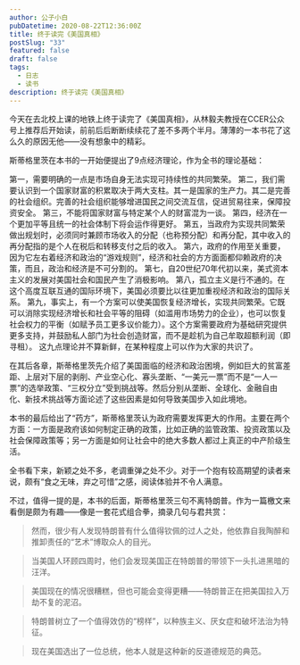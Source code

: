 ```yaml
---
author: 公子小白
pubDatetime: 2020-08-22T12:36:00Z
title: 终于读完《美国真相》
postSlug: "33"
featured: false
draft: false
tags:
  - 日志
  - 读书
description: 终于读完《美国真相》
---
```


今天在去北校上课的地铁上终于读完了《美国真相》，从林毅夫教授在CCER公众号上推荐后开始读，前前后后断断续续花了差不多两个半月。薄薄的一本书花了这么久的原因无他——没有想象中的精彩。

斯蒂格里茨在本书的一开始便提出了9点经济理论，作为全书的理论基础：

第一，需要明确的一点是市场自身无法实现可持续性的共同繁荣。
第二，我们需要认识到一个国家财富的积累取决于两大支柱。其一是国家的生产力。其二是完善的社会组织。完善的社会组织能够增进国民之间交流互信，促进贸易往来，保障投资安全。
第三，不能将国家财富与特定某个人的财富混为一谈。
第四，经济在一个更加平等且统一的社会体制下将会运作得更好。
第五，当政府为实现共同繁荣做出规划时，必须同时兼顾市场收入的分配（也称预分配）和再分配，其中收入的再分配指的是个人在税后和转移支付之后的收入。
第六，政府的作用至关重要，因为它左右着经济和政治的“游戏规则”，经济和社会的方方面面都仰赖政府的决策，而且，政治和经济是不可分割的。
第七，自20世纪70年代初以来，美式资本主义的发展对美国社会和国民产生了消极影响。
第八，孤立主义是行不通的。在这个高度互联互通的国际环境下，美国必须要比以往更加重视经济和政治的国际关系。
第九，事实上，有一个方案可以使美国恢复经济增长，实现共同繁荣。它既可以消除实现经济增长和社会平等的阻碍（如滥用市场势力的企业），也可以恢复社会权力的平衡（如赋予员工更多议价能力）。这个方案需要政府为基础研究提供更多支持，并鼓励私人部门为社会创造财富，而不是趁机为自己牟取超额利润（即寻租）。
这九点理论并不算新鲜，在某种程度上可以作为大家的共识了。

在其后各章，斯蒂格里茨先介绍了美国面临的经济和政治困境，例如巨大的贫富差距、上层对下层的剥削、产业空心化、寡头垄断、“一美元一票”而不是“一人一票”的选举政策、“三权分立”受到挑战等。然后分别从垄断、全球化、金融自由化、新技术挑战等方面论述了这些因素是如何导致美国步入如此境地。

本书的最后给出了“药方”，斯蒂格里茨认为政府需要发挥更大的作用。主要在两个方面：一方面是政府该如何制定正确的政策，比如正确的监管政策、投资政策以及社会保障政策等；另一方面是如何让社会中的绝大多数人都过上真正的中产阶级生活。

全书看下来，新颖之处不多，老调重弹之处不少。对于一个抱有较高期望的读者来说，颇有“食之无味，弃之可惜”之感，阅读体验并不令人满意。

不过，值得一提的是，本书的后面，斯蒂格里茨三句不离特朗普。作为一篇檄文来看倒是颇为有趣——像是一套花式组合拳，摘录几句与君共赏：

> 然而，很少有人发现特朗普有什么值得钦佩的过人之处，他依靠自我陶醉和推卸责任的“艺术”博取众人的目光。

> 当美国人环顾四周时，他们会发现美国正在特朗普的带领下一头扎进黑暗的汪洋。

> 美国现在的情况很糟糕，但也可能会变得更糟——特朗普正在把美国拉入万劫不复的泥沼。

> 特朗普树立了一个值得效仿的“榜样”，以种族主义、厌女症和破坏法治为特征。

> 现在美国选出了一位总统，他本人就是这种新的反道德规范的典范。
